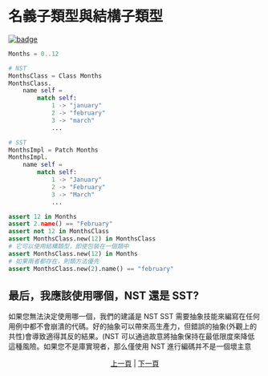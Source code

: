# 名義子類型與結構子類型

[![badge](https://img.shields.io/endpoint.svg?url=https%3A%2F%2Fgezf7g7pd5.execute-api.ap-northeast-1.amazonaws.com%2Fdefault%2Fsource_up_to_date%3Fowner%3Derg-lang%26repos%3Derg%26ref%3Dmain%26path%3Ddoc/EN/syntax/type/06_nst_vs_sst.md%26commit_hash%3D51de3c9d5a9074241f55c043b9951b384836b258)](https://gezf7g7pd5.execute-api.ap-northeast-1.amazonaws.com/default/source_up_to_date?owner=erg-lang&repos=erg&ref=main&path=doc/EN/syntax/type/06_nst_vs_sst.md&commit_hash=51de3c9d5a9074241f55c043b9951b384836b258)

```python
Months = 0..12

# NST
MonthsClass = Class Months
MonthsClass.
    name self =
        match self:
            1 -> "january"
            2 -> "february"
            3 -> "march"
            ...

# SST
MonthsImpl = Patch Months
MonthsImpl.
    name self =
        match self:
            1 -> "January"
            2 -> "February"
            3 -> "March"
            ...

assert 12 in Months
assert 2.name() == "February"
assert not 12 in MonthsClass
assert MonthsClass.new(12) in MonthsClass
# 它可以使用結構類型，即使包裝在一個類中
assert MonthsClass.new(12) in Months
# 如果兩者都存在，則類方法優先
assert MonthsClass.new(2).name() == "february"
```

## 最后，我應該使用哪個，NST 還是 SST?

如果您無法決定使用哪一個，我們的建議是 NST
SST 需要抽象技能來編寫在任何用例中都不會崩潰的代碼。好的抽象可以帶來高生產力，但錯誤的抽象(外觀上的共性)會導致適得其反的結果。(NST 可以通過故意將抽象保持在最低限度來降低這種風險。如果您不是庫實現者，那么僅使用 NST 進行編碼并不是一個壞主意

<p align='center'>
    <a href='./04_class.md'>上一頁</a> | <a href='./06_inheritance.md'>下一頁</a>
</p>
